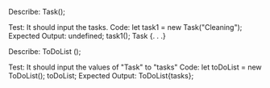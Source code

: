 Describe: Task();

Test: It should input the tasks.
Code:  let task1 = new Task("Cleaning");
Expected Output: undefined;
  task1();
  Task {. . .}

            
Describe: ToDoList ();

Test: It should input the values of "Task" to "tasks"
Code: let toDoList = new ToDoList();
  toDoList;
Expected Output: ToDoList{tasks};